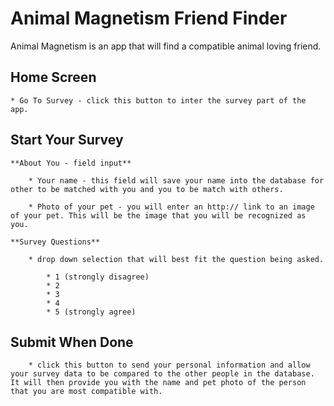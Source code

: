 # Animal Magnetism Friend Finder

Animal Magnetism is an app that will find a compatible animal loving friend.

## Home Screen

    * Go To Survey - click this button to inter the survey part of the app.

## Start Your Survey

    **About You - field input**

        * Your name - this field will save your name into the database for other to be matched with you and you to be match with others.

        * Photo of your pet - you will enter an http:// link to an image of your pet. This will be the image that you will be recognized as you.

    **Survey Questions**
    
        * drop down selection that will best fit the question being asked.

            * 1 (strongly disagree)
            * 2
            * 3
            * 4
            * 5 (strongly agree)

## Submit When Done
        
        * click this button to send your personal information and allow your survey data to be compared to the other people in the database. It will then provide you with the name and pet photo of the person that you are most compatible with.

        

